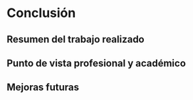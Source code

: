 # Conclusión
	
## Resumen del trabajo realizado

## Punto de vista profesional y académico

## Mejoras futuras